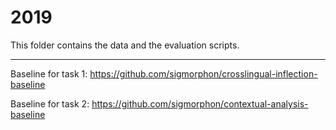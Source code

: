 # 2019

This folder contains the data and the evaluation scripts.

---

Baseline for task 1: https://github.com/sigmorphon/crosslingual-inflection-baseline

Baseline for task 2: https://github.com/sigmorphon/contextual-analysis-baseline
